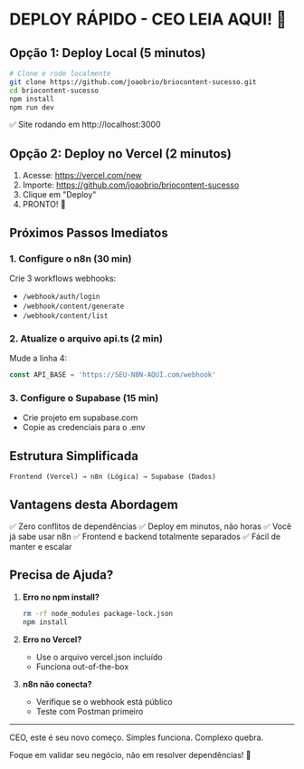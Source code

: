 # DEPLOY RÁPIDO - CEO LEIA AQUI! 🚀

## Opção 1: Deploy Local (5 minutos)

```bash
# Clone e rode localmente
git clone https://github.com/joaobrio/briocontent-sucesso.git
cd briocontent-sucesso
npm install
npm run dev
```

✅ Site rodando em http://localhost:3000

## Opção 2: Deploy no Vercel (2 minutos)

1. Acesse: https://vercel.com/new
2. Importe: https://github.com/joaobrio/briocontent-sucesso
3. Clique em "Deploy"
4. PRONTO! 🎉

## Próximos Passos Imediatos

### 1. Configure o n8n (30 min)
Crie 3 workflows webhooks:
- `/webhook/auth/login`
- `/webhook/content/generate`
- `/webhook/content/list`

### 2. Atualize o arquivo api.ts (2 min)
Mude a linha 4:
```typescript
const API_BASE = 'https://SEU-N8N-AQUI.com/webhook'
```

### 3. Configure o Supabase (15 min)
- Crie projeto em supabase.com
- Copie as credenciais para o .env

## Estrutura Simplificada

```
Frontend (Vercel) → n8n (Lógica) → Supabase (Dados)
```

## Vantagens desta Abordagem

✅ Zero conflitos de dependências
✅ Deploy em minutos, não horas
✅ Você já sabe usar n8n
✅ Frontend e backend totalmente separados
✅ Fácil de manter e escalar

## Precisa de Ajuda?

1. **Erro no npm install?**
   ```bash
   rm -rf node_modules package-lock.json
   npm install
   ```

2. **Erro no Vercel?**
   - Use o arquivo vercel.json incluído
   - Funciona out-of-the-box

3. **n8n não conecta?**
   - Verifique se o webhook está público
   - Teste com Postman primeiro

---

CEO, este é seu novo começo. Simples funciona. Complexo quebra.

Foque em validar seu negócio, não em resolver dependências! 🎯
